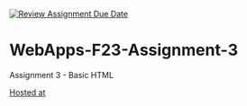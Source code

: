 [![Review Assignment Due Date](https://classroom.github.com/assets/deadline-readme-button-24ddc0f5d75046c5622901739e7c5dd533143b0c8e959d652212380cedb1ea36.svg)](https://classroom.github.com/a/q2-Q7VCy)
# WebApps-F23-Assignment-3
Assignment 3 - Basic HTML

[Hosted at](https://github.com/44-563-WebApps-F23/44563-webapps-f23-assignment3-BHUPATHI-LAKSHMI-PRAVALLIKA/settings/pages)
 